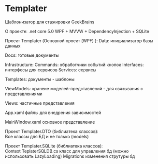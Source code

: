 # Templater
Шаблонизатор для стажировки GeekBrains

О проекте:
  .net core 5.0 WPF + MVVW + DependencyInjection + SQLite
  
Проект Templater (Основной проект (WPF) ):
  Data:
    инициализатор базы данных
    
  Docs:
    готовые документы
    
  Infrastructure:
    Commands:
      обработчики событий кнопок
    Interfaces:
      интерфесы для сервисов
    Services:
      сервисы
      
  Templates:
    документы - шаблоны
    
  ViewModels:
    хранеие моделей-представлений - для связывания с представлениями
    
  Views:
    частичные представления
    
  App.xaml
    файлы для внедрения зависимостей
  
  MainWindow.xaml
    основное представление
    
    
Проект Templater.DTO (библиатека классов):    
    Все классы для БД и не только (models)
    
    
Проект Templater.SQLite (библиатека классов):    
    Context
      TeplaterSQLDB.cs
        класс для управления бд (можно использовать LazyLoading)
      Migrations
        изменения струтуры бд
